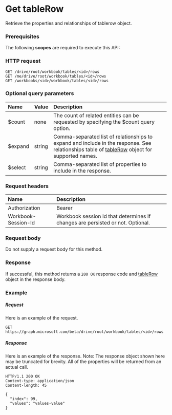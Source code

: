 # Get tableRow

Retrieve the properties and relationships of tablerow object.
### Prerequisites
The following **scopes** are required to execute this API: 
### HTTP request
<!-- { "blockType": "ignored" } -->
```http
GET /drive/root/workbook/tables/<id>/rows
GET /me/drive/root/workbook/tables/<id>/rows
GET /workbooks/<id>/workbook/tables/<id>/rows
```
### Optional query parameters
|Name|Value|Description|
|:---------------|:--------|:-------|
|$count|none|The count of related entities can be requested by specifying the $count query option.|
|$expand|string|Comma-separated list of relationships to expand and include in the response. See relationships table of [tableRow](../resources/tablerow.md) object for supported names. |
|$select|string|Comma-separated list of properties to include in the response.|

### Request headers
| Name      |Description|
|:----------|:----------|
| Authorization  | Bearer <code>|
| Workbook-Session-Id  | Workbook session Id that determines if changes are persisted or not. Optional.|

### Request body
Do not supply a request body for this method.
### Response
If successful, this method returns a `200 OK` response code and [tableRow](../resources/tablerow.md) object in the response body.
### Example
##### Request
Here is an example of the request.
<!-- {
  "blockType": "request",
  "name": "get_tablerow"
}-->
```http
GET https://graph.microsoft.com/beta/drive/root/workbook/tables/<id>/rows
```
##### Response
Here is an example of the response. Note: The response object shown here may be truncated for brevity. All of the properties will be returned from an actual call.
<!-- {
  "blockType": "response",
  "truncated": true,
  "@odata.type": "microsoft.graph.tablerow"
} -->
```http
HTTP/1.1 200 OK
Content-type: application/json
Content-length: 45

{
  "index": 99,
  "values": "values-value"
}
```

<!-- uuid: 8fcb5dbc-d5aa-4681-8e31-b001d5168d79
2015-10-25 14:57:30 UTC -->
<!-- {
  "type": "#page.annotation",
  "description": "Get tableRow",
  "keywords": "",
  "section": "documentation",
  "tocPath": ""
}-->
